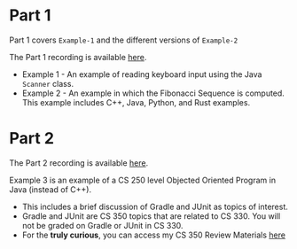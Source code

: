 # Part 1

Part 1 covers `Example-1` and the different versions of `Example-2`

The Part 1 recording is available [here](https://youtu.be/IMGWyvyVxOE).

  - Example 1 - An example of reading keyboard input using the Java `Scanner`
    class.
  - Example 2 - An example in which the Fibonacci Sequence is computed. This
    example includes C++, Java, Python, and Rust examples. 


# Part 2

The Part 2 recording is available [here](https://youtu.be/C8lobDIZUoY).

Example 3 is an example of a CS 250 level Objected Oriented Program in Java
(instead of C++).

  - This includes a brief discussion of Gradle and JUnit as topics of
    interest.
  - Gradle and JUnit are CS 350 topics that are related to CS 330. You will
    not be graded on Gradle or JUnit in CS 330.
  - For the **truly curious**, you can access my CS 350 Review Materials
    [here](https://github.com/cstkennedy/cs350-examples)
